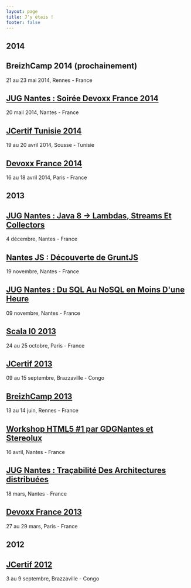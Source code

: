 ```yaml
---
layout: page
title: J'y étais !
footer: false
---
```


<div id="blog-archives">
	<h2>2014</h2>
	<article>
        <h1>BreizhCamp 2014 (prochainement)</h1>
        <span>21 au 23 mai 2014, Rennes - France</span>
    </article>
    <article>
        <h1><a href="/2014/05/jugnantes-devoxx-france/">JUG Nantes : Soirée Devoxx France 2014</a></h1>
        <span>20 mail 2014, Nantes - France</span>
    </article>
    <article>
        <h1><a href="/2014/04/jcertif-tunisie-2014/">JCertif Tunisie 2014</a></h1>
        <span>19 au 20 avril 2014, Sousse - Tunisie</span>
    </article>
    <article>
        <h1><a href="/2014/05/devoxx-france-2014/">Devoxx France 2014</a></h1>
        <span>16 au 18 avril 2014, Paris - France</span>
    </article>
    <h2>2013</h2>
	<article>
		<h1><a href="/blog/categories/jugnantesdec13/">JUG Nantes : Java 8 -> Lambdas, Streams Et Collectors</a></h1>
		<span>4 décembre, Nantes - France</span>
	</article>
	<article>
		<h1><a href="/2013/12/nantesjs-gruntjs/">Nantes JS : Découverte de GruntJS</a></h1>
		<span>19 novembre, Nantes - France</span>
	</article>
	<article>
		<h1><a href="/blog/categories/jugnantesnov/">JUG Nantes : Du SQL Au NoSQL en Moins D'une Heure</a></h1>
		<span>09 novembre, Nantes - France</span>
	</article>
	<article>
		<h1><a href="/blog/categories/scalaio2013/">Scala I0 2013</a></h1>
		<span>24 au 25 octobre, Paris - France</span>
	</article>
	<article>
		<h1><a href="/2013/10/jcertif-2013-retour/">JCertif 2013</a></h1>
		<span>09 au 15 septembre, Brazzaville - Congo</span>
	</article>
	<article>
		<h1><a href="/blog/categories/breizhcamp13/">BreizhCamp 2013</a></h1>
		<span>13 au 14 juin, Rennes - France</span>
	</article>
	<article>
		<h1><a href="/2013/04/stereolux-workshop-html5/">Workshop HTML5 #1 par GDGNantes et Stereolux</a></h1>
		<span>16 avril, Nantes - France</span>
	</article>
	<article>
		<h1><a href="/2013/03/jugnantes-mars/">JUG Nantes : Traçabilité Des Architectures distribuées</a></h1>
		<span>18 mars, Nantes - France</span>
	</article>
	<article>
		<h1><a href="/blog/categories/devoxxfr2013/">Devoxx France 2013</a></h1>
		<span>27 au 29 mars, Paris - France</span>
	</article>
	<h2>2012</h2>
	<article>
		<h1><a href="/blog/categories/jcertif2012/">JCertif 2012</a></h1>
		<span>3 au 9 septembre, Brazzaville - Congo</span>
	</article>
</div>
